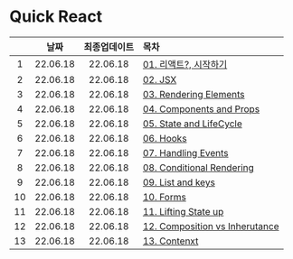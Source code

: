 # Quick React
||날짜|최종업데이트|목차|
|:-:|:--:|:-:|:-|
|1|22.06.18|22.06.18|[01. 리액트?, 시작하기](./section_01.md)
|2|22.06.18|22.06.18|[02. JSX]()
|3|22.06.18|22.06.18|[03. Rendering Elements]()
|4|22.06.18|22.06.18|[04. Components and Props]()
|5|22.06.18|22.06.18|[05. State and LifeCycle]()
|6|22.06.18|22.06.18|[06. Hooks]()
|7|22.06.18|22.06.18|[07. Handling Events]()
|8|22.06.18|22.06.18|[08. Conditional Rendering]()
|9|22.06.18|22.06.18|[09. List and keys]()
|10|22.06.18|22.06.18|[10. Forms]()
|11|22.06.18|22.06.18|[11. Lifting State up]()
|12|22.06.18|22.06.18|[12. Composition vs Inherutance]()
|13|22.06.18|22.06.18|[13. Contenxt]()